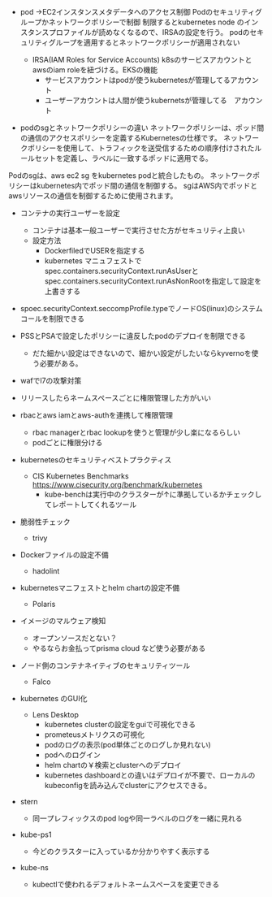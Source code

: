 - pod →EC2インスタンスメタデータへのアクセス制御
Podのセキュリティグループかネットワークポリシーで制御
制限するとkubernetes node のインスタンスプロファイルが読めなくなるので、IRSAの設定を行う。
podのセキュリティグループを適用するとネットワークポリシーが適用されない
  - IRSA(IAM Roles for Service Accounts)
    k8sのサービスアカウントとawsのiam roleを紐づける。EKSの機能        
      - サービスアカウントはpodが使うkubernetesが管理してるアカウント
      - ユーザーアカウントは人間が使うkubernetsが管理してる　アカウント

- podのsgとネットワークポリシーの違い
ネットワークポリシーは、ポッド間の通信のアクセスポリシーを定義するKubernetesの仕様です。
ネットワークポリシーを使用して、トラフィックを送受信するための順序付けされたルールセットを定義し、ラベルに一致するポッドに適用でる。

Podのsgは、aws ec2 sg をkubernetes podと統合したもの。
ネットワークポリシーはkubernetes内でポッド間の通信を制御する。
sgはAWS内でポッドとawsリソースの通信を制御するために使用されます。

- コンテナの実行ユーザーを設定
  - コンテナは基本一般ユーザーで実行させた方がセキュリティ上良い
  - 設定方法
    - DockerfiledでUSERを指定する
    - kubernetes マニュフェストで spec.containers.securityContext.runAsUserとspec.containers.securityContext.runAsNonRootを指定して設定を上書きする

- spoec.securityContext.seccompProfile.typeでノードOS(linux)のシステムコールを制限できる
- PSSとPSAで設定したポリシーに違反したpodのデプロイを制限できる
  - だた細かい設定はできないので、細かい設定がしたいならkyvernoを使う必要がある。
- wafでl7の攻撃対策
- リリースしたらネームスペースごとに権限管理した方がいい
- rbacとaws iamとaws-authを連携して権限管理
  - rbac managerとrbac lookupを使うと管理が少し楽になるらしい
  - podごとに権限分ける


- kubernetesのセキュリティベストプラクティス
  - CIS Kubernetes Benchmarks
    https://www.cisecurity.org/benchmark/kubernetes
    - kube-benchは実行中のクラスターが↑に準拠しているかチェックしてレポートしてくれるツール
- 脆弱性チェック
  - trivy
- Dockerファイルの設定不備
  - hadolint
- kubernetesマニフェストとhelm chartの設定不備
  - Polaris
- イメージのマルウェア検知
  - オープンソースだとない？
  - やるならお金払ってprisma cloud など使う必要がある
- ノード側のコンテナネイティブのセキュリティツール
  - Falco

- kubernetes のGUI化
  - Lens Desktop
    - kubernetes clusterの設定をguiで可視化できる
    - prometeusメトリクスの可視化
    - podのログの表示(pod単体ごとのログしか見れない)
    - podへのログイン
    - helm chartの￥検索とclusterへのデプロイ
    - kubernetes dashboardとの違いはデプロイが不要で、ローカルのkubeconfigを読み込んでclusterにアクセスできる。

- stern
  - 同一プレフィックスのpod logや同一ラベルのログを一緒に見れる
- kube-ps1
  - 今どのクラスターに入っているか分かりやすく表示する
- kube-ns
  - kubectlで使われるデフォルトネームスペースを変更できる

